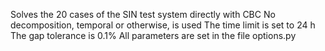 Solves the 20 cases of the SIN test system directly with CBC
No decomposition, temporal or otherwise, is used
The time limit is set to 24 h
The gap tolerance is 0.1%
All parameters are set in the file options.py